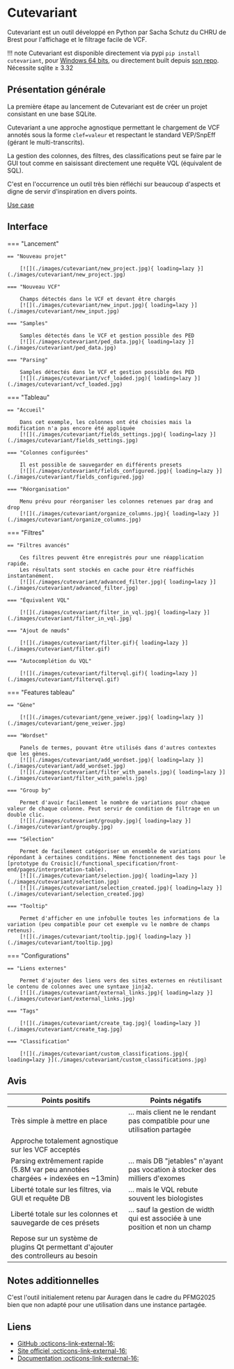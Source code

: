 # Cutevariant

Cutevariant est un outil développé en Python par Sacha Schutz du CHRU de Brest pour
l'affichage et le filtrage facile de VCF.

!!! note Cutevariant est disponible directement via pypi `pip install cutevariant`, pour
[Windows 64 bits](https://github.com/labsquare/cutevariant/releases/download/0.4.4/cutevariant_0.4.4.exe),
ou directement built depuis [son repo](https://github.com/labsquare/cutevariant).\
Nécessite sqlite ≥ 3.32

## Présentation générale

La première étape au lancement de Cutevariant est de créer un projet consistant en une
base SQLite.

Cutevariant a une approche agnostique permettant le chargement de VCF annotés sous la
forme `clef=valeur` et respectant le standard VEP/SnpEff (gérant le multi-transcrits).

La gestion des colonnes, des filtres, des classifications peut se faire par le GUI tout
comme en saisissant directement une requête VQL (équivalent de SQL).

C'est en l'occurrence un outil très bien réfléchi sur beaucoup d'aspects et digne de
servir d'inspiration en divers points.

[Use case](https://github.com/labsquare/cutevariant/wiki/Usage-examples)

## Interface

=== "Lancement"

```text
== "Nouveau projet"

    [![](./images/cutevariant/new_project.jpg){ loading=lazy }](./images/cutevariant/new_project.jpg)

=== "Nouveau VCF"

    Champs détectés dans le VCF et devant être chargés
    [![](./images/cutevariant/new_input.jpg){ loading=lazy }](./images/cutevariant/new_input.jpg)

=== "Samples"

    Samples détectés dans le VCF et gestion possible des PED
    [![](./images/cutevariant/ped_data.jpg){ loading=lazy }](./images/cutevariant/ped_data.jpg)

=== "Parsing"

    Samples détectés dans le VCF et gestion possible des PED
    [![](./images/cutevariant/vcf_loaded.jpg){ loading=lazy }](./images/cutevariant/vcf_loaded.jpg)
```

=== "Tableau"

```text
== "Accueil"

    Dans cet exemple, les colonnes ont été choisies mais la modification n'a pas encore été appliquée
    [![](./images/cutevariant/fields_settings.jpg){ loading=lazy }](./images/cutevariant/fields_settings.jpg)

=== "Colonnes configurées"

    Il est possible de sauvegarder en différents presets
    [![](./images/cutevariant/fields_configured.jpg){ loading=lazy }](./images/cutevariant/fields_configured.jpg)

=== "Réorganisation"

    Menu prévu pour réorganiser les colonnes retenues par drag and drop
    [![](./images/cutevariant/organize_columns.jpg){ loading=lazy }](./images/cutevariant/organize_columns.jpg)
```

=== "Filtres"

```text
== "Filtres avancés"

    Ces filtres peuvent être enregistrés pour une réapplication rapide.
    Les résultats sont stockés en cache pour être réaffichés instantanément.
    [![](./images/cutevariant/advanced_filter.jpg){ loading=lazy }](./images/cutevariant/advanced_filter.jpg)

=== "Équivalent VQL"

    [![](./images/cutevariant/filter_in_vql.jpg){ loading=lazy }](./images/cutevariant/filter_in_vql.jpg)

=== "Ajout de nœuds"

    [![](./images/cutevariant/filter.gif){ loading=lazy }](./images/cutevariant/filter.gif)

=== "Autocomplétion du VQL"

    [![](./images/cutevariant/filtervql.gif){ loading=lazy }](./images/cutevariant/filtervql.gif)
```

=== "Features tableau"

```text
== "Gène"

    [![](./images/cutevariant/gene_veiwer.jpg){ loading=lazy }](./images/cutevariant/gene_veiwer.jpg)

=== "Wordset"

    Panels de termes, pouvant être utilisés dans d'autres contextes que les gènes.
    [![](./images/cutevariant/add_wordset.jpg){ loading=lazy }](./images/cutevariant/add_wordset.jpg)
    [![](./images/cutevariant/filter_with_panels.jpg){ loading=lazy }](./images/cutevariant/filter_with_panels.jpg)

=== "Group by"

    Permet d'avoir facilement le nombre de variations pour chaque valeur de chaque colonne. Peut servir de condition de filtrage en un double clic.
    [![](./images/cutevariant/groupby.jpg){ loading=lazy }](./images/cutevariant/groupby.jpg)

=== "Sélection"

    Permet de facilement catégoriser un ensemble de variations répondant à certaines conditions. Même fonctionnement des tags pour le [prototype du Croisic](/functional_specification/front-end/pages/interpretation-table).
    [![](./images/cutevariant/selection.jpg){ loading=lazy }](./images/cutevariant/selection.jpg)
    [![](./images/cutevariant/selection_created.jpg){ loading=lazy }](./images/cutevariant/selection_created.jpg)

=== "Tooltip"

    Permet d'afficher en une infobulle toutes les informations de la variation (peu compatible pour cet exemple vu le nombre de champs retenus).
    [![](./images/cutevariant/tooltip.jpg){ loading=lazy }](./images/cutevariant/tooltip.jpg)
```

=== "Configurations"

```text
== "Liens externes"

    Permet d'ajouter des liens vers des sites externes en réutilisant le contenu de colonnes avec une syntaxe jinja2.
    [![](./images/cutevariant/external_links.jpg){ loading=lazy }](./images/cutevariant/external_links.jpg)

=== "Tags"

    [![](./images/cutevariant/create_tag.jpg){ loading=lazy }](./images/cutevariant/create_tag.jpg)

=== "Classification"

    [![](./images/cutevariant/custom_classifications.jpg){ loading=lazy }](./images/cutevariant/custom_classifications.jpg)
```

## Avis

| Points positifs                                                                     | Points négatifs                                                            |
| ----------------------------------------------------------------------------------- | -------------------------------------------------------------------------- |
| Très simple à mettre en place                                                       | … mais client ne le rendant pas compatible pour une utilisation partagée   |
| Approche totalement agnostique sur les VCF acceptés                                 |                                                                            |
| Parsing extrêmement rapide (5.8M var peu annotées chargées + indexées en ~13min)    | … mais DB "jetables" n'ayant pas vocation à stocker des milliers d'exomes  |
| Liberté totale sur les filtres, via GUI et requête DB                               | … mais le VQL rebute souvent les biologistes                               |
| Liberté totale sur les colonnes et sauvegarde de ces présets                        | … sauf la gestion de width qui est associée à une position et non un champ |
| Repose sur un système de plugins Qt permettant d'ajouter des controlleurs au besoin |                                                                            |

## Notes additionnelles

C'est l'outil initialement retenu par Auragen dans le cadre du PFMG2025 bien que non
adapté pour une utilisation dans une instance partagée.

## Liens

- [GitHub :octicons-link-external-16:](https://github.com/labsquare/cutevariant)
- [Site officiel :octicons-link-external-16:](https://cutevariant.labsquare.org/)
- [Documentation :octicons-link-external-16:](https://github.com/labsquare/cutevariant/wiki)
